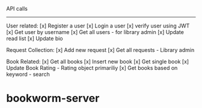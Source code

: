 API calls

---

User related:
[x] Register a user
[x] Login a user
[x] verify user using JWT
[x] Get user by username
[x] Get all users - for library admin
[x] Update read list
[x] Update bio

Request Collection:
[x] Add new request
[x] Get all requests - Library admin

Book Related:
[x] Get all books
[x] Insert new book
[x] Get single book
[x] Update Book Rating - Rating object primariliy
[x] Get books based on keyword - search
# bookworm-server
